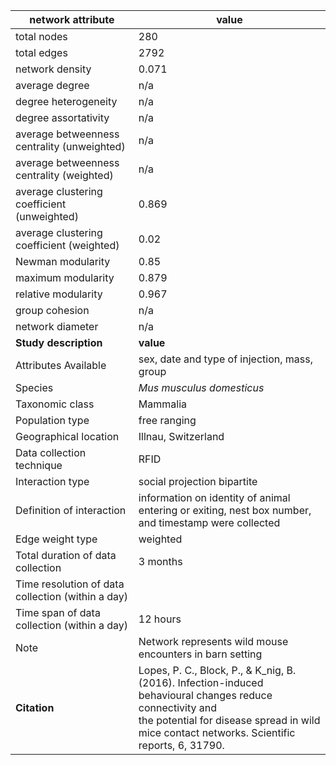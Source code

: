 network attribute|value
---|---
total nodes|280
total edges|2792
network density|0.071
average degree|n/a
degree heterogeneity|n/a
degree assortativity|n/a
average betweenness centrality (unweighted)|n/a
average betweenness centrality (weighted)|n/a
average clustering coefficient (unweighted)|0.869
average clustering coefficient (weighted)|0.02
Newman modularity|0.85
maximum modularity|0.879
relative modularity|0.967
group cohesion|n/a
network diameter|n/a
**Study description**|**value**
Attributes Available|sex, date and type of injection, mass, group
Species|*Mus musculus domesticus*
Taxonomic class|Mammalia
Population type|free ranging
Geographical location|Illnau, Switzerland
Data collection technique|RFID
Interaction type|social projection bipartite
Definition of interaction|information on identity of animal entering or exiting, nest box number, and timestamp were collected
Edge weight type|weighted
Total duration of data collection|3 months
Time resolution of data collection (within a day)|
Time span of data collection (within a day)|12 hours
Note|Network represents wild mouse encounters in barn setting
**Citation** | Lopes, P. C., Block, P., & K_nig, B. <br> (2016). Infection-induced behavioural changes reduce connectivity and <br> the potential for disease spread in wild <br> mice contact networks. Scientific reports, 6, 31790. <br>